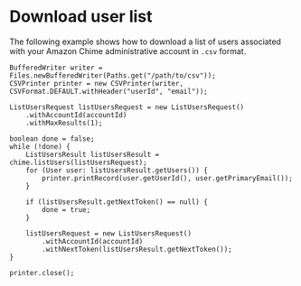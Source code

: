 # Download user list<a name="download-users"></a>

The following example shows how to download a list of users associated with your Amazon Chime administrative account in `.csv` format\.

```
BufferedWriter writer = Files.newBufferedWriter(Paths.get("/path/to/csv"));
CSVPrinter printer = new CSVPrinter(writer, CSVFormat.DEFAULT.withHeader("userId", "email"));

ListUsersRequest listUsersRequest = new ListUsersRequest()
    .withAccountId(accountId)
    .withMaxResults(1);

boolean done = false;
while (!done) {
    ListUsersResult listUsersResult = chime.listUsers(listUsersRequest);
    for (User user: listUsersResult.getUsers()) {
        printer.printRecord(user.getUserId(), user.getPrimaryEmail());
    }

    if (listUsersResult.getNextToken() == null) {
        done = true;
    }

    listUsersRequest = new ListUsersRequest()
        .withAccountId(accountId)
        .withNextToken(listUsersResult.getNextToken());
}

printer.close();
```